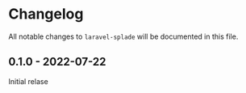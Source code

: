 # Changelog

All notable changes to `laravel-splade` will be documented in this file.

## 0.1.0 - 2022-07-22

Initial relase
